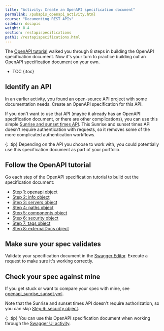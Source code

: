 ```yaml
---
title: "Activity: Create an OpenAPI specification document"
permalink: /pubapis_openapi_activity.html
course: "Documenting REST APIs"
sidebar: docapis
weight: 8.4
section: restapispecifications
path1: /restapispecifications.html
---
```


The [OpenAPI tutorial](pubapis_openapi_tutorial_overview.html) walked you through 8 steps in building the OpenAPI specification document. Now it's your turn to practice building out an OpenAPI specification document on your own.

* TOC
{:toc}

## Identify an API

In an earlier activity, you [found an open-source API project](docapis_find_open_source_project.html) with some documentation needs. Create an OpenAPI specification for this API.

If you don't want to use that API (maybe it already has an OpenAPI specification document, or there are other complications), you can use this simple [Sunrise and sunset times API](https://sunrise-sunset.org/api). This Sunrise and sunset times API doesn't require authentication with requests, so it removes some of the more complicated authentication workflows.

{: .tip}
Depending on the API you choose to work with, you could potentially use this specification document as part of your portfolio.

## Follow the OpenAPI tutorial

Go each step of the OpenAPI specification tutorial to build out the specification document:

* [Step 1: openapi object](pubapis_openapi_step1_openapi_object.html)
* [Step 2: info object](pubapis_openapi_step2_info_object.html)
* [Step 3: servers object](pubapis_openapi_step3_servers_object.html)
* [Step 4: paths object](pubapis_openapi_step4_paths_object.html)
* [Step 5: components object](pubapis_openapi_step5_components_object.html)
* [Step 6: security object](pubapis_openapi_step6_security_object.html)
* [Step 7: tags object](pubapis_openapi_step7_tags_object.html)
* [Step 8: externalDocs object](pubapis_openapi_step8_externaldocs_object.html)

## Make sure your spec validates

Validate your specification document in the [Swagger Editor](https://swagger.io/swagger-editor/). Execute a request to make sure it's working correctly.

## Check your spec against mine

If you get stuck or want to compare your spec with mine, see [openapi_sunrise_sunset.yml](/learnapidoc/assets/files/swagger-sunrise-sunset/openapi_sunrise_sunset.yml).

Note that the Sunrise and sunset times API doesn't require authorization, so you can skip [Step 6: security object](pubapis_openapi_step6_security_object.html).

{: .tip}
You can use this OpenAPI specification document when working through the [Swagger UI activity](pubapis_swagger_ui_activity.html).
